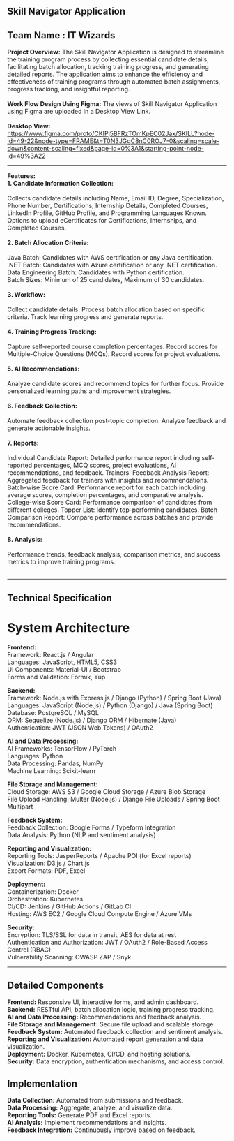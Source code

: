 ## Skill Navigator Application
## Team Name : IT Wizards 
**Project Overview:**
The Skill Navigator Application is designed to streamline the training program process by collecting essential candidate details, facilitating batch allocation, tracking training progress, and generating detailed reports. The application aims to enhance the efficiency and effectiveness of training programs through automated batch assignments, progress tracking, and insightful reporting.<br>
<br>
**Work Flow Design Using Figma:**
The views of Skill Navigator Application using Figma are uploaded in a Desktop View Link.
<br>
<br>
**Desktop View:**<br>
https://www.figma.com/proto/CKIPj5BFRzTOmKpEC02Jax/SKILL?node-id=49-22&node-type=FRAME&t=T0N3JGgC8nC0ROJ7-0&scaling=scale-down&content-scaling=fixed&page-id=0%3A1&starting-point-node-id=49%3A22

---


**Features:**<br>
**1. Candidate Information Collection:**<br>
<br>
Collects candidate details including Name, Email ID, Degree, Specialization, Phone Number, Certifications, Internship Details, Completed Courses, LinkedIn Profile, GitHub Profile, and Programming Languages Known.
Options to upload eCertificates for Certifications, Internships, and Completed Courses.<br>
<br>
**2. Batch Allocation Criteria:**<br><br>
Java Batch: Candidates with AWS certification or any Java certification.<br>
.NET Batch: Candidates with Azure certification or any .NET certification.<br>
Data Engineering Batch: Candidates with Python certification.<br>
Batch Sizes: Minimum of 25 candidates, Maximum of 30 candidates.<br>
<br>
**3. Workflow:**<br><br>
Collect candidate details.
Process batch allocation based on specific criteria.
Track learning progress and generate reports.<br>
<br>
**4. Training Progress Tracking:**<br><br>
Capture self-reported course completion percentages.
Record scores for Multiple-Choice Questions (MCQs).
Record scores for project evaluations.<br>
<br>
**5. AI Recommendations:**<br><br>
Analyze candidate scores and recommend topics for further focus.
Provide personalized learning paths and improvement strategies.<br>
<br>
**6. Feedback Collection:**<br><br>
Automate feedback collection post-topic completion.
Analyze feedback and generate actionable insights.<br>
<br>
**7. Reports:**<br><br>
Individual Candidate Report: Detailed performance report including self-reported percentages, MCQ scores, project evaluations, AI recommendations, and feedback.
Trainers' Feedback Analysis Report: Aggregated feedback for trainers with insights and recommendations.
Batch-wise Score Card: Performance report for each batch including average scores, completion percentages, and comparative analysis.
College-wise Score Card: Performance comparison of candidates from different colleges.
Topper List: Identify top-performing candidates.
Batch Comparison Report: Compare performance across batches and provide recommendations.<br>
<br>
**8. Analysis:**<br><br>
Performance trends, feedback analysis, comparison metrics, and success metrics to improve training programs.<br>
<br>

---

## Technical Specification
# System Architecture

**Frontend:**<br>
Framework: React.js / Angular<br>
Languages: JavaScript, HTML5, CSS3<br>
UI Components: Material-UI / Bootstrap<br>
Forms and Validation: Formik, Yup<br>

**Backend:**<br>
Framework: Node.js with Express.js / Django (Python) / Spring Boot (Java)<br>
Languages: JavaScript (Node.js) / Python (Django) / Java (Spring Boot)<br>
Database: PostgreSQL / MySQL<br>
ORM: Sequelize (Node.js) / Django ORM / Hibernate (Java)<br>
Authentication: JWT (JSON Web Tokens) / OAuth2<br>

**AI and Data Processing:**<br>
AI Frameworks: TensorFlow / PyTorch<br>
Languages: Python<br>
Data Processing: Pandas, NumPy<br>
Machine Learning: Scikit-learn<br>

**File Storage and Management:**<br>
Cloud Storage: AWS S3 / Google Cloud Storage / Azure Blob Storage<br>
File Upload Handling: Multer (Node.js) / Django File Uploads / Spring Boot Multipart<br>

**Feedback System:**<br>
Feedback Collection: Google Forms / Typeform Integration<br>
Data Analysis: Python (NLP and sentiment analysis)<br>

**Reporting and Visualization:**<br>
Reporting Tools: JasperReports / Apache POI (for Excel reports)<br>
Visualization: D3.js / Chart.js<br>
Export Formats: PDF, Excel<br>

**Deployment:**<br>
Containerization: Docker<br>
Orchestration: Kubernetes<br>
CI/CD: Jenkins / GitHub Actions / GitLab CI<br>
Hosting: AWS EC2 / Google Cloud Compute Engine / Azure VMs<br>

**Security:**<br>
Encryption: TLS/SSL for data in transit, AES for data at rest<br>
Authentication and Authorization: JWT / OAuth2 / Role-Based Access Control (RBAC)<br>
Vulnerability Scanning: OWASP ZAP / Snyk<br>

 ---
 
## Detailed Components ##

**Frontend:** Responsive UI, interactive forms, and admin dashboard.<br>
**Backend:** RESTful API, batch allocation logic, training progress tracking.<br>
**AI and Data Processing:** Recommendations and feedback analysis.<br>
**File Storage and Management:** Secure file upload and scalable storage.<br>
**Feedback System:** Automated feedback collection and sentiment analysis.<br>
**Reporting and Visualization:** Automated report generation and data visualization.<br>
**Deployment:** Docker, Kubernetes, CI/CD, and hosting solutions.<br>
**Security:** Data encryption, authentication mechanisms, and access control.<br>

## Implementation ##
**Data Collection:** Automated from submissions and feedback.<br>
**Data Processing:** Aggregate, analyze, and visualize data.<br>
**Reporting Tools:** Generate PDF and Excel reports.<br>
**AI Analysis:** Implement recommendations and insights.<br>
**Feedback Integration:** Continuously improve based on feedback.<br>
